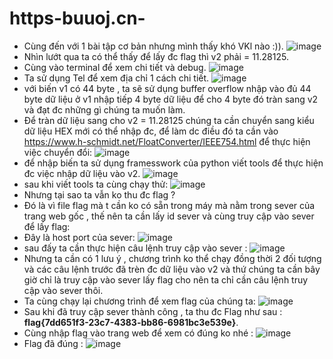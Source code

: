 # https-buuoj.cn-
- Cùng đến với 1 bài tập cơ bản nhưng mình thấy khó VKl nào :)).
![image](https://user-images.githubusercontent.com/130078745/232853635-768fd672-ee9b-43bf-8c13-89145e92b66e.png)
- Nhìn lướt qua ta có thể thấy để lấy đc flag thì v2 phải = 11.28125.
- Cùng vào terminal để xem chi tiết và debug.
![image](https://user-images.githubusercontent.com/130078745/232861621-40dae26c-391f-473c-88fe-1edcdde59476.png)
- Ta sử dụng Tel để xem địa chỉ 1 cách chi tiết.
![image](https://user-images.githubusercontent.com/130078745/232865975-5071c435-b07e-485d-9a3c-2eb46d6adb6d.png)
- với biến v1 có 44 byte , ta sẽ sử dụng buffer overflow nhập vào đủ 44 byte dữ liệu ở v1 nhập tiếp 4 byte dữ liệu để cho 4 byte đó tràn sang v2 và đạt đc những gì chúng ta muốn làm.
- Để tràn dữ liệu sang cho v2 = 11.28125 chúng ta cần chuyển sang kiểu dữ liệu HEX mới có thể nhập đc, để làm dc điều đó ta cần vào https://www.h-schmidt.net/FloatConverter/IEEE754.html để thực hiện việc chuyển đổi:
![image](https://user-images.githubusercontent.com/130078745/232864549-12397262-6118-4ec0-b67f-cb64ae305bec.png)
- để nhập biến ta sử dụng framesswork của python viết tools để thực hiện đc việc nhập dữ liệu vào v2.
![image](https://user-images.githubusercontent.com/130078745/232868952-f3af919d-bd97-44c0-b1c0-f1220e1315e9.png)
- sau khi viết tools ta cùng chạy thử: ![image](https://user-images.githubusercontent.com/130078745/232871261-ebbbc340-0ea9-45c5-96d8-7ddf5281ccc4.png)
- Nhưng tại sao ta vẫn ko thu đc flag ?
- Đó là vì file flag mà t cần ko có sẵn trong máy mà nằm trong sever của trang web gốc , thế nên ta cần lấy id sever và cùng truy cập vào sever để lấy flag:
- Đây là host port của sever: ![image](https://user-images.githubusercontent.com/130078745/232872970-95059415-bbb7-4fe3-aede-cc78b8123c2a.png)
- sau đấy ta cần thực hiện câu lệnh truy cập vào sever : ![image](https://user-images.githubusercontent.com/130078745/232873202-a6bceabc-fee0-479e-8b87-696a8cc8e7a3.png)
- Nhưng ta cần có 1 lưu ý , chương trình ko thể chạy đồng thời 2 đối tượng và các câu lệnh trước đã trèn đc dữ liệu vào v2 và thứ chúng ta cần bây giờ chỉ là truy cập vào sever lấy flag cho nên ta chỉ cần câu lệnh truy cập vào sever thôi.
- Ta cùng chạy lại chương trình để xem flag của chúng ta: ![image](https://user-images.githubusercontent.com/130078745/232873784-f7f2fe5c-8902-4b15-bc7b-670549d5f5f2.png)
- Sau khi đã truy cập sever thành công , ta thu đc Flag như sau : **flag{7dd651f3-23c7-4383-bb86-6981bc3e539e}**.
- Cùng nhập flag vào trang web để xem có đúng ko nhé : ![image](https://user-images.githubusercontent.com/130078745/232874315-6510133a-a673-4557-afa1-60bbbc0e888a.png)
- Flag đã đúng : ![image](https://user-images.githubusercontent.com/130078745/232874462-af6767c0-4d2e-46c0-bc38-276195a75348.png)

